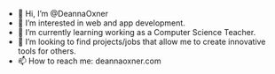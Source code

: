 - 👋 Hi, I’m @DeannaOxner
- 👀 I’m interested in web and app development.
- 🌱 I’m currently learning working as a Computer Science Teacher.
- 💞️ I’m looking to find projects/jobs that allow me to create innovative tools for others.
- 📫 How to reach me: deannaoxner.com

<!---
DeannaOxner/DeannaOxner is a ✨ special ✨ repository because its `README.md` (this file) appears on your GitHub profile.
You can click the Preview link to take a look at your changes.
--->

